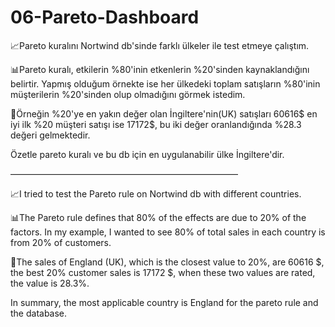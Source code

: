 # 06-Pareto-Dashboard
📈Pareto kuralını Nortwind db'sinde farklı ülkeler ile test etmeye çalıştım.

📊Pareto kuralı, etkilerin %80'inin etkenlerin %20'sinden kaynaklandığını belirtir. Yapmış olduğum örnekte ise her ülkedeki toplam satışların %80'inin müşterilerin %20'sinden olup olmadığını görmek istedim.

📌Örneğin %20'ye en yakın değer olan İngiltere'nin(UK) satışları 60616$ en iyi ilk %20 müşteri satışı ise 17172$, bu iki değer oranlandığında %28.3 değeri gelmektedir.

Özetle pareto kuralı ve bu db için en uygulanabilir ülke İngiltere'dir.

——————————————————————————

📈I tried to test the Pareto rule on Nortwind db with different countries.

📊The Pareto rule defines that 80% of the effects are due to 20% of the factors. In my example, I wanted to see 80% of total sales in each country is from 20% of customers.

📌The sales of England (UK), which is the closest value to 20%, are 60616 $, the best 20% customer sales is 17172 $, when these two values are rated, the value is 28.3%.

In summary, the most applicable country is England for the pareto rule and the database.
